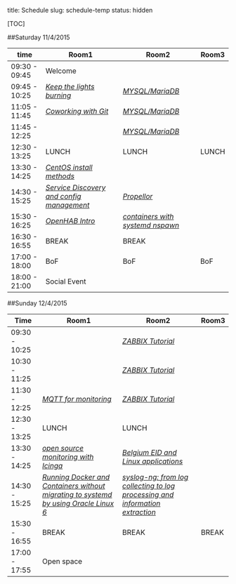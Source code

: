 title: Schedule
slug: schedule-temp
status: hidden

[TOC]


##Saturday 11/4/2015

| time          | Room1                                                        |    Room2                                                    |   Room3               |
|---------------|--------------------------------------------------------------|-------------------------------------------------------------|-----------------------|
|09:30 - 09:45  | Welcome                                                                     |                                                             |                       |
|09:45 - 10:25  | [_Keep the lights burning_](keep_lights_burning.html)                       |  [_MYSQL/MariaDB_]()                                        |                       |
|11:05 - 11:45  | [_Coworking with Git_](git_coworking.html)                                  |  [_MYSQL/MariaDB_]()                                        |                       |
|11:45 - 12:25  |                                                                             |  [_MYSQL/MariaDB_]()                                        |                       |
|12:30 - 13:25  |  LUNCH                                                                      |   LUNCH                                                     |   LUNCH               |
|13:30 - 14:25  | [_CentOS install methods_](centos_installation_methods.html)                |                                                             |                       |
|14:30 - 15:25  | [_Service Discovery and config management_](service_discovery_cfgmgmt.html) | [_Propellor_](propellor.html)                               |
|15:30 - 16:25  | [_OpenHAB Intro_](openhab_intro.html)                                       | [_containers with systemd nspawn_](containers_nspawn.html)  |
|16:30 - 16:55  | BREAK                                                                       | BREAK                             |
|17:00 - 18:00  | BoF                                                                         | BoF                               | BoF
|18:00 - 21:00  | Social Event |

##Sunday 12/4/2015

| Time          | Room1                                                                                                     | Room2            | Room3 |
|---------------|-----------------------------------------------------------------------------------------------------------|------------------|-------|
|09:30 - 10:25  |                                                                                                           | [_ZABBIX Tutorial_]()
|10:30 - 11:25  |                                                                                                           | [_ZABBIX Tutorial_]()
|11:30 - 12:25  | [_MQTT for monitoring_](mqtt_monitoring.html)                                                             | [_ZABBIX Tutorial_]()
|12:30 - 13:25  | LUNCH                                                                                                     | LUNCH
|13:30 - 14:25  | [_open source monitoring with Icinga_](icinga_monitoring.html)                                            | [_Belgium EID and Linux applications_]()
|14:30 - 15:25  | [_Running Docker and Containers without migrating to systemd by using Oracle Linux 6_](docker_oracle.html)| [_syslog-ng: from log collecting to log processing and information extraction_](syslog_ng.html)| |
|15:30 - 16:55  | BREAK | BREAK | BREAK |
|17:00 - 17:55  | Open space |
